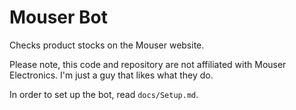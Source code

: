 # Mouser Bot
Checks product stocks on the Mouser website.

Please note, this code and repository are not affiliated with Mouser Electronics. I'm just a guy that likes what they do.

In order to set up the bot, read `docs/Setup.md`.
